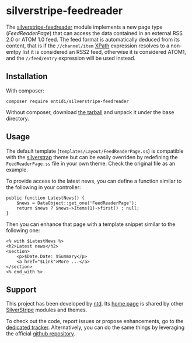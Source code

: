 silverstripe-feedreader
=======================

The [silverstripe-feedreader](http://silverstripe.entidi.com/) module
implements a new page type (*FeedReaderPage*) that can access the data
contained in an external RSS 2.0 or ATOM 1.0 feed. The feed format is
automatically deduced from its content, that is if the `//channel/item`
[XPath](http://www.w3.org/TR/xpath/) expression resolves to a non-emtpy
list it is considered an RSS2 feed, otherwise it is considered ATOM1,
and the `//feed/entry` expression will be used instead.

Installation
------------

With composer:

    composer require entidi/silverstripe-feedreader

Without composer, download [the tarball](https://github.com/ntd/silverstripe-feedreader/releases)
and unpack it under the base directory.

Usage
-----

The default template (`templates/Layout/FeedReaderPage.ss`) is
compatible with the [silverstrap](http://dev.entidi.com/p/silverstrap/)
theme but can be easily overriden by redefining the `FeedReaderPage.ss`
file in your own theme. Check the original file as an example.

To provide access to the latest news, you can define a function similar
to the following in your controller:

    public function LatestNews() {
        $news = DataObject::get_one('FeedReaderPage');
        return $news ? $news->Items(1)->first() : null;
    }

Then you can enhance that page with a template snippet similar to the
following one:

    <% with $LatestNews %>
    <h2>Latest news</h2>
    <section>
        <p>$Date.Date: $Summary</p>
        <a href="$Link">More ...</a>
    </section>
    <% end_with %>

Support
-------

This project has been developed by [ntd](mailto:ntd@entidi.it). Its
[home page](http://silverstripe.entidi.com/) is shared by other
[SilverStripe](http://www.silverstripe.org/) modules and themes.

To check out the code, report issues or propose enhancements, go to the
[dedicated tracker](http://dev.entidi.com/p/silverstripe-feedreader).
Alternatively, you can do the same things by leveraging the official
[github repository](https://github.com/ntd/silverstripe-feedreader).
